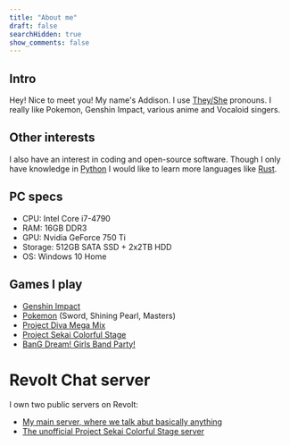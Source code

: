 ```yaml
---
title: "About me"
draft: false
searchHidden: true
show_comments: false
---
```


## Intro
Hey! Nice to meet you! My name's Addison. I use [They/She](https://en.pronouns.page/they&she) pronouns. I really like Pokemon, Genshin Impact, various anime and Vocaloid singers.

## Other interests
I also have an interest in coding and open-source software. Though I only have knowledge in [Python](https://www.python.org) I would like to learn more languages like [Rust](https://www.rust-lang.org).

## PC specs
- CPU: Intel Core i7-4790
- RAM: 16GB DDR3
- GPU: Nvidia GeForce 750 Ti
- Storage: 512GB SATA SSD + 2x2TB HDD
- OS: Windows 10 Home

## Games I play
- [Genshin Impact](https://en.wikipedia.org/wiki/Genshin_Impact)
- [Pokemon](https://en.wikipedia.org/wiki/Pok%C3%A9mon) (Sword, Shining Pearl, Masters)
- [Project Diva Mega Mix](https://en.wikipedia.org/wiki/Hatsune_Miku:_Project_DIVA)
- [Project Sekai Colorful Stage](https://en.wikipedia.org/wiki/Hatsune_Miku:_Colorful_Stage!)
- [BanG Dream! Girls Band Party!](https://en.wikipedia.org/wiki/BanG_Dream!_Girls_Band_Party!)

# Revolt Chat server
I own two public servers on Revolt:

- [My main server, where we talk abut basically anything](https://app.revolt.chat/invite/CN6ZDq74)
- [The unofficial Project Sekai Colorful Stage server](https://app.revolt.chat/invite/YV5rJaM8)